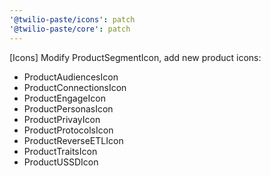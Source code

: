 ```yaml
---
'@twilio-paste/icons': patch
'@twilio-paste/core': patch
---
```


[Icons] Modify ProductSegmentIcon, add new product icons:

- ProductAudiencesIcon
- ProductConnectionsIcon
- ProductEngageIcon
- ProductPersonasIcon
- ProductPrivayIcon
- ProductProtocolsIcon
- ProductReverseETLIcon
- ProductTraitsIcon
- ProductUSSDIcon
